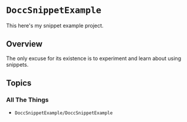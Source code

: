 # ``DoccSnippetExample``

This here's my snippet example project.

## Overview

The only excuse for its existence is to experiment and learn about using snippets.

## Topics

### All The Things

- ``DoccSnippetExample/DoccSnippetExample``
